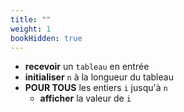 ```yaml
---
title: ""
weight: 1
bookHidden: true
---
```



* **recevoir** un `tableau` en entrée
* **initialiser** `n` à la longueur du tableau
* **POUR TOUS** les entiers `i` jusqu'à `n`
    * **afficher** la valeur de `i`
